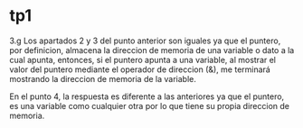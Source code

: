 # tp1

3.g Los apartados 2 y 3 del punto anterior son iguales ya que el puntero, por definicion, almacena la direccion de memoria de una variable o dato a la cual apunta, entonces, si el puntero apunta a una variable, al mostrar el valor del puntero mediante el operador de direccion (&), me terminará mostrando la direccion de memoria de la variable.

En el punto 4, la respuesta es diferente a las anteriores ya que el puntero, es una variable como cualquier otra por lo que tiene su propia direccion de memoria.
